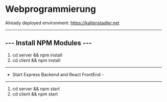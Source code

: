 # Webprogrammierung
Already deployed environment: https://kaltenstadler.net

----------------------------------------
---       Install NPM Modules        ---
----------------------------------------

1. cd server && npm install
2. cd client && npm install



------------------------------------------------
-   Start Express Backend and React FrontEnd   -
------------------------------------------------

1. cd server && npm start
2. cd client && npm start

